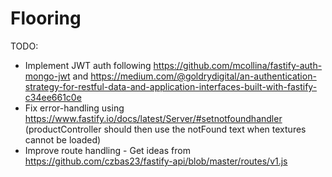 # Flooring

TODO:
* Implement JWT auth following <https://github.com/mcollina/fastify-auth-mongo-jwt> and <https://medium.com/@goldrydigital/an-authentication-strategy-for-restful-data-and-application-interfaces-built-with-fastify-c34ee661c0e>
* Fix error-handling using <https://www.fastify.io/docs/latest/Server/#setnotfoundhandler> (productController should then use the notFound text when textures cannot be loaded)
* Improve route handling - Get ideas from <https://github.com/czbas23/fastify-api/blob/master/routes/v1.js>